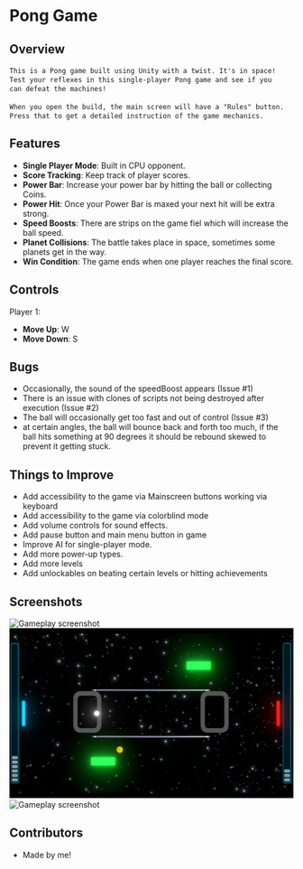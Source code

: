 # Pong Game

## Overview

    This is a Pong game built using Unity with a twist. It's in space!
    Test your reflexes in this single-player Pong game and see if you
    can defeat the machines!
    
    When you open the build, the main screen will have a "Rules" button. 
    Press that to get a detailed instruction of the game mechanics.

## Features

- **Single Player Mode**: Built in CPU opponent.
- **Score Tracking**: Keep track of player scores.
- **Power Bar**: Increase your power bar by hitting the ball or collecting Coins. 
- **Power Hit**: Once your Power Bar is maxed your next hit will be extra strong.
- **Speed Boosts**: There are strips on the game fiel which will increase the ball speed.
- **Planet Collisions**: The battle takes place in space, sometimes some planets get in the way.
- **Win Condition**: The game ends when one player reaches the final score.

## Controls

Player 1:
- **Move Up**: W
- **Move Down**: S

## Bugs

- Occasionally, the sound of the speedBoost appears (Issue #1)
- There is an issue with clones of scripts not being destroyed after execution (Issue #2)
- The ball will occasionally get too fast and out of control (Issue #3)
- at certain angles, the ball will bounce back and forth too much, if the ball hits something at 90 degrees it should be rebound skewed to prevent it getting stuck.

## Things to Improve

- Add accessibility to the game via Mainscreen buttons working via keyboard
- Add accessibility to the game via colorblind mode
- Add volume controls for sound effects.
- Add pause button and main menu button in game
- Improve AI for single-player mode.
- Add more power-up types.
- Add more levels
- Add unlockables on beating certain levels or hitting achievements

## Screenshots
![Gameplay screenshot](./Assets/Screenshots/screenshot-mainsceen.png)
![Gameplay screenshot](./Assets/Screenshots/screenshot-gameplay2.png)
![Gameplay screenshot](./Assets/Screenshots/screenshot-gameplay1.png)

## Contributors

- Made by me! 
